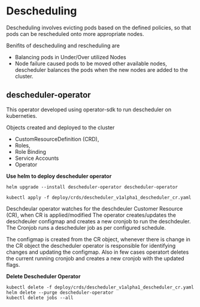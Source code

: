 # Descheduling

Descheduling involves evicting pods based on the defined policies, so that pods can be rescheduled onto more appropriate nodes.

Benifits of descheduling and rescheduling are
- Balancing pods in Under/Over utilized Nodes  
- Node failure caused pods to be moved other available nodes, descheduler balances the pods when the new nodes are added to the cluster.

## descheduler-operator
This operator developed using operator-sdk to run descheduler on kuberneties.

Objects created and deployed to the cluster
- CustomResourceDefinition (CRD), 
- Roles, 
- Role Binding 
- Service Accounts 
- Operator

**Use helm to deploy descheduler operator**

```
helm upgrade --install descheduler-operator descheduler-operator 

kubectl apply -f deploy/crds/descheduler_v1alpha1_descheduler_cr.yaml

```

Deschdeular operator watches for the deschdeuler Customer Resource (CR), when CR is applied/modified 
The operator creates/updates the deschdeuler configmap and 
creates a new cronjob to run the deschdeuler. The Cronjob runs a descheduler job as per configured schedule.

The configmap is created from the CR object, whenever there is change in the CR object the descheduler operator is responsible for identifying changes and updating the configmap. Also in few cases operatort deletes the current running cronjob and creates a new cronjob with the updated flags.


**Delete Descheduler Operator**
```
kubectl delete -f deploy/crds/descheduler_v1alpha1_descheduler_cr.yaml
helm delete --purge descheduler-operator
kubectl delete jobs --all
```
